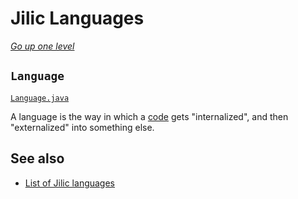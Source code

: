# Jilic Languages

[_Go up one level_](readme.md)

## `Language`

[`Language.java`](../lang/Language.java)

A language is the way in which a [code](codes.md) gets "internalized", and then "externalized" into something else.

## See also

- [List of Jilic languages](list-of-jilic-languages.md)
